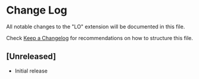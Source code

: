 # Change Log

All notable changes to the "LO" extension will be documented in this file.

Check [Keep a Changelog](http://keepachangelog.com/) for recommendations on how to structure this file.

## [Unreleased]

-   Initial release
